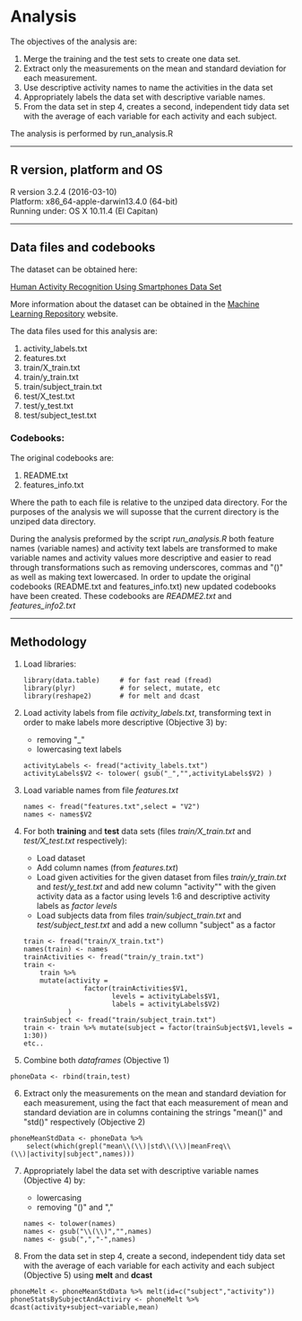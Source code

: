 # Analysis

The objectives of the analysis are:

1. Merge the training and the test sets to create one data set.
2. Extract only the measurements on the mean and standard deviation for each measurement.
3. Use descriptive activity names to name the activities in the data set
4. Appropriately labels the data set with descriptive variable names.
5. From the data set in step 4, creates a second, independent tidy data set with the average of each variable for each activity and each subject.

The analysis is performed by run_analysis.R

___

## R version, platform and OS
R version 3.2.4 (2016-03-10)  
Platform: x86_64-apple-darwin13.4.0 (64-bit)  
Running under: OS X 10.11.4 (El Capitan)

___

## Data files and codebooks

The dataset can be obtained here:

[Human Activity Recognition Using Smartphones Data Set](https://d396qusza40orc.cloudfront.net/getdata%2Fprojectfiles%2FUCI%20HAR%20Dataset.zip)

More information about the dataset can be obtained in the [Machine Learning Repository](https://archive.ics.uci.edu/ml/datasets/Human+Activity+Recognition+Using+Smartphones#) website.

The data files used for this analysis are: 

1. activity_labels.txt
2. features.txt
3. train/X_train.txt
4. train/y_train.txt
5. train/subject_train.txt
6. test/X_test.txt
7. test/y_test.txt
8. test/subject_test.txt

### Codebooks:

The original codebooks are:

1. README.txt
2. features_info.txt

Where the path to each file is relative to the unziped data directory. For the purposes of the analysis we will suposse that the current directory is the unziped data directory.

During the analysis preformed by the script *run_analysis.R* both feature names (variable names) and activity text labels are transformed to make variable names and activity values more descriptive and easier to read through transformations such as removing underscores, commas and "()" as well as making text lowercased. In order to update the original codebooks (README.txt and features_info.txt) new updated codebooks have been created. These codebooks are *README2.txt* and *features_info2.txt*

---

## Methodology  

1. Load libraries:  

	```
	library(data.table)     # for fast read (fread)  
    library(plyr)           # for select, mutate, etc  
    library(reshape2)       # for melt and dcast  
    ```

2. Load activity labels from file *activity_labels.txt*, transforming text in order to make labels more descriptive (Objective 3) by:   
    * removing "_"
    * lowercasing text labels  

    ```
    activityLabels <- fread("activity_labels.txt")  
    activityLabels$V2 <- tolower( gsub("_","",activityLabels$V2) )  
    ```
      
3. Load variable names from file *features.txt*  

    ```
    names <- fread("features.txt",select = "V2")  
    names <- names$V2  
    ```
4. For both **training** and **test** data sets (files *train/X_train.txt* and *test/X_test.txt* respectively):
    * Load dataset
    * Add column names (from *features.txt*)
    * Load given activities for the given dataset from files *train/y_train.txt* and *test/y_test.txt* and add new column "activity"" with the given activity data as a factor using levels 1:6 and descriptive activity labels as *factor levels*
    * Load subjects data from files *train/subject_train.txt* and *test/subject_test.txt* and add a new collumn "subject" as a factor  
    
    ```
    train <- fread("train/X_train.txt")  
    names(train) <- names  
    trainActivities <- fread("train/y_train.txt")  
    train <-  
        train %>%  
        mutate(activity =  
                   factor(trainActivities$V1,  
                          levels = activityLabels$V1,   
                          labels = activityLabels$V2)  
               )  
    trainSubject <- fread("train/subject_train.txt")  
    train <- train %>% mutate(subject = factor(trainSubject$V1,levels = 1:30))  
    etc..  
    ```
    
5. Combine both *dataframes* (Objective 1)  
```
phoneData <- rbind(train,test)  
```
6. Extract only the measurements on the mean and standard deviation for each measurement, using the fact that each measurement of mean and standard deviation are in columns containing the strings "mean()" and  "std()" respectively (Objective 2)  
```
phoneMeanStdData <- phoneData %>%  
    select(which(grepl("mean\\(\\)|std\\(\\)|meanFreq\\(\\)|activity|subject",names)))  
```
7. Appropriately label the data set with descriptive variable names (Objective 4) by:
    * lowercasing  
    * removing "()" and ","
    
    ```
    names <- tolower(names)  
    names <- gsub("\\(\\)","",names)  
    names <- gsub(",","-",names)  
    ```
8. From the data set in step 4, create a second, independent tidy data set with the average of each variable for each activity and each subject (Objective 5) using **melt** and **dcast**
```
phoneMelt <- phoneMeanStdData %>% melt(id=c("subject","activity"))  
phoneStatsBySubjectAndActiviry <- phoneMelt %>% dcast(activity+subject~variable,mean)  
```